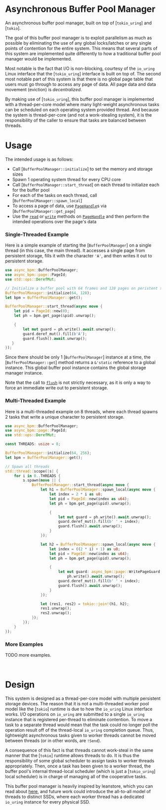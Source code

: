 # Asynchronous Buffer Pool Manager

An asynchronous buffer pool manager, built on top of [`tokio_uring`] and [`tokio`].

The goal of this buffer pool manager is to exploit parallelism as much as possible by eliminating
the use of any global locks/latches or any single points of contention for the entire system. This
means that several parts of this system are implemented quite differently to how a traditional
buffer pool manager would be implemented.

Most notable is the fact that I/O is non-blocking, courtesy of the `io_uring` Linux interface that
the [`tokio_uring`] interface is built on top of. The second most notable part of this system is
that there is no global page table that users must go through to access any page of data. All page
data and data movement (eviction) is _decentralized_. 

By making use of [`tokio_uring`], this buffer pool manager is implemented with a thread-per-core
model where many light-weight asynchronous tasks can be scheduled on each operating system provided
thread. And because the system is thread-per-core (and not a work-stealing system), it is the
responsibility of the caller to ensure that tasks are balanced between threads.

# Usage

The intended usage is as follows:
-   Call [`BufferPoolManager::initialize`] to set the memory and storage sizes
-   Spawn 1 operating system thread for every CPU core
-   Call [`BufferPoolManager::start_thread`] on each thread to initialize each for the buffer pool
-   For each of the tasks on each thread, call [`BufferPoolManager::spawn_local`]
-   To access a page of data, use [`PageHandle`](crate::page::PageHandle)s via
    [`BufferPoolManager::get_page`]
-   Use the [`read`](crate::page::PageHandle::read) or [`write`](crate::page::PageHandle::write)
    methods on [`PageHandle`](crate::page::PageHandle) and then perform the intended operations over
    the page's data

### Single-Threaded Example

Here is a simple example of starting the [`BufferPoolManager`] on a single thread (in this case,
the main thread). It accesses a single page from persistent storage, fills it with the character
`'A'`, and then writes it out to persistent storage.

```rust
use async_bpm::BufferPoolManager;
use async_bpm::page::PageId;
use std::ops::DerefMut;

// Initialize a buffer pool with 64 frames and 128 pages on peristent storage.
BufferPoolManager::initialize(64, 128);
let bpm = BufferPoolManager::get();

BufferPoolManager::start_thread(async move {
    let pid = PageId::new(0);
    let ph = bpm.get_page(&pid).unwrap();

    {
        let mut guard = ph.write().await.unwrap();
        guard.deref_mut().fill(b'A');
        guard.flush().await.unwrap();
   }
});
```

Since there should be only 1 [`BufferPoolManager`] instance at a time, the
[`BufferPoolManager::get`] method returns a `&'static` reference to a global instance. This
global buffer pool instance contains the global storage manager instance.

Note that the call to [`flush`](crate::page::WritePageGuard::flush) is not strictly
necessary, as it is only a way to force an immediate write out to persistent storage.

### Multi-Threaded Example

Here is a multi-threaded example on 8 threads, where each thread spawns 2 tasks that write a
unique character to persistent storage.

```rust
use async_bpm::BufferPoolManager;
use async_bpm::page::PageId;
use std::ops::DerefMut;

const THREADS: usize = 8;

BufferPoolManager::initialize(64, 256);
let bpm = BufferPoolManager::get();

// Spawn all threads
std::thread::scope(|s| {
    for i in 0..THREADS {
        s.spawn(move || {
            BufferPoolManager::start_thread(async move {
                let h1 = BufferPoolManager::spawn_local(async move {
                    let index = 2 * i as u8;
                    let pid = PageId::new(index as u64);
                    let ph = bpm.get_page(&pid).unwrap();

                    {
                        let mut guard = ph.write().await.unwrap();
                        guard.deref_mut().fill(b' ' + index);
                        guard.flush().await.unwrap();
                    }
                });

                let h2 = BufferPoolManager::spawn_local(async move {
                    let index = ((2 * i) + 1) as u8;
                    let pid = PageId::new(index as u64);
                    let ph = bpm.get_page(&pid).unwrap();

                    {
                        let mut guard: async_bpm::page::WritePageGuard =
                            ph.write().await.unwrap();
                        guard.deref_mut().fill(b' ' + index);
                        guard.flush().await.unwrap();
                    }
                });

                let (res1, res2) = tokio::join!(h1, h2);
                res1.unwrap();
                res2.unwrap();
            });
        });
    }
});
```

### More Examples

TODO more examples.

<br>

# Design

This system is designed as a thread-per-core model with multiple persistent storage devices. The
reason that it is not a multi-threaded worker pool model like the [`tokio`] runtime is due to how
the `io_uring` Linux interface works. I/O operations on `io_uring` are submitted to a single
`io_uring` instance that is registered per-thread to eliminate contention. To move a task to a
separate thread would mean that the task could no longer poll the operation result off of the
thread-local `io_uring` completion queue. Thus, lightweight asynchronous tasks given to worker 
threads cannot be moved between threads (or in other words, are `!Send`). 

A consequence of this fact is that threads cannot work-steal in the same manner that the [`tokio`]
runtime allows threads to do. It is thus the responsibility of some global scheduler to assign tasks
to worker threads appropriately. Then, once a task has been given to a worker thread, the buffer
pool's internal thread-local scheduler (which is just a [`tokio_uring`] local scheduler) is in
charge of managing all of the cooperative tasks.

This buffer pool manager is heavily inspired by leanstore, which you can read about
[here](https://www.vldb.org/pvldb/vol16/p2090-haas.pdf), and future work could introduce the
all-to-all model of threads to distinct SSDs, where each worker thread has a dedicated `io_uring`
instance for every physical SSD.
